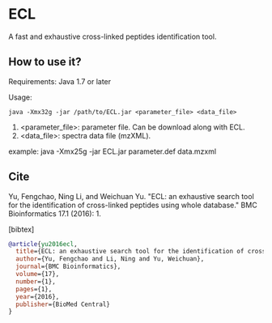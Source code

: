 # ECL
A fast and exhaustive cross-linked peptides identification tool.

## How to use it?
Requirements: Java 1.7 or later

Usage:
```
java -Xmx32g -jar /path/to/ECL.jar <parameter_file> <data_file>
```
1. <parameter_file>: parameter file. Can be download along with ECL.
2. <data_file>: spectra data file (mzXML).

example: java -Xmx25g -jar ECL.jar parameter.def data.mzxml

## Cite
Yu, Fengchao, Ning Li, and Weichuan Yu. "ECL: an exhaustive search tool for the identification of cross-linked peptides using whole database." BMC Bioinformatics 17.1 (2016): 1.

[bibtex]
```bibtex
@article{yu2016ecl,
  title={ECL: an exhaustive search tool for the identification of cross-linked peptides using whole database},
  author={Yu, Fengchao and Li, Ning and Yu, Weichuan},
  journal={BMC Bioinformatics},
  volume={17},
  number={1},
  pages={1},
  year={2016},
  publisher={BioMed Central}
}
```
